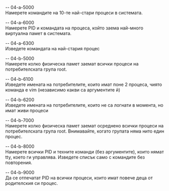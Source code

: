 -- 04-a-5000  
Намерете командите на 10-те най-стари процеси в системата.  
  
-- 04-a-6000  
Намерете PID и командата на процеса, който заема най-много виртуална памет в системата.  
  
-- 04-a-6300  
Изведете командата на най-стария процес  
  
-- 04-b-5000  
Намерете колко физическа памет заемат всички процеси на потребителската група root.  
  
-- 04-b-6100  
Изведете имената на потребителите, които имат поне 2 процеса, чиято команда е vim (независимо какви са аргументите й)  
  
-- 04-b-6200  
Изведете имената на потребителите, които не са логнати в момента, но имат живи процеси  
  
-- 04-b-7000  
Намерете колко физическа памет заемат осреднено всички процеси на потребителската група root. Внимавайте, когато групата няма нито един процес.  
  
-- 04-b-8000  
Намерете всички PID и техните команди (без аргументите), които нямат tty, което ги управлява. Изведете списък само с командите без повторения.  
  
-- 04-b-9000  
Да се отпечатат PID на всички процеси, които имат повече деца от родителския си процес.  
